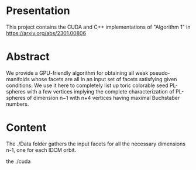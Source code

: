 # Presentation
This project contains the CUDA and C++ implementations of "Algorithm 1" in https://arxiv.org/abs/2301.00806
# Abstract
We provide a GPU-friendly algorithm for obtaining all weak pseudo-manifolds whose facets are all in an input set of facets satisfying given conditions. We use it here to completely list up toric colorable seed PL-spheres with a few vertices implying the complete characterization of PL-spheres of dimension n−1 with n+4 vertices having maximal Buchstaber numbers.
# Content
The ./Data folder gathers the input facets for all the necessary dimensions n-1, one for each IDCM orbit.

the ./cuda
# 
